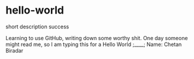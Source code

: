 # hello-world
short description success

Learning to use GitHub, writing down some worthy shit. One day someone might read me, so I am typing this for a Hello World ;____;
Name: Chetan Biradar
